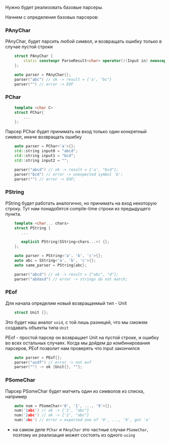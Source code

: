 Нужно будет реализовать базовые парсеры.

Начнем с определения базовых парсеров:
### PAnyChar
PAnyChar, будет парсить любой символ, и возвращать ошибку только в случае пустой строки
```c++
    struct PAnyChar {
        static constexpr ParseResult<char> operator()(Input in) noexcept;
    };

```

```c++
    auto parser = PAnyChar{};
    parser("abc") // ok -> result = {'a', "bc"}
    parser("") // error -> EOF
```

### PChar
```c++
    template <char C>
    struct PChar{
        ...
    };
```

Парсер PChar будет принимать на вход только один конкретный символ, иначе возвращать ошибку

```c++
    auto parser = PChar<'a'>{};
    std::string input0 = "abcd";
    std::string input1 = "bcd";
    std::string input2 = "";

    parser("abcd") // ok -> result = {'a', "bcd"};
    parser("bcd") // error -> unexpected symbol 'b';
    parser("") // error -> EOF;
```

### PString
PString будет работать аналогично, но принимать на вход некоторую строку. Тут нам понадобятся compile-time строки из предыдущего пункта.

```c++
    template <char... chars>
    struct PString {
       ...

       explicit PString(SString<chars...>) {};
    };

```

```c++
    auto parser = PString<'a', 'b', 'c'>{};
    auto abc = SString<'a', 'b', 'c'>{};
    auto same_parser = PString{abc};

    parser("abcd") // ok -> result = {"abc", "d"};
    parser("abdasd") // error -> strings do not match;
```

### PEof
Для начала определим новый возвращаемый тип - Unit
```c++
    struct Unit {};
```
Это будет наш аналог `void`, с той лишь разницей, что мы сможем создавать объекты типа `Unit`

PEof - простой парсер он возвращает Unit на пустой строке, и ошибку во всех остальных случаях.
Когда мы дойдем до комбинирования парсеров, PEof позволит нам проверять что input закончился

```c++
    auto parser = PEof{};
    parser("asdf") // error -> not eof
    parser("") -> ok {Unit{}, ""};
```
### PSomeChar
Парсер PSomeChar будет матчить один из символов из списка, например
```c++
    auto num = PSomeChar<'0', '1', ..., '9'>{};
    num('1abc') // ok -> {'1', "abc"}
    num('2abc') // ok -> {'2', "abc"}
    num('abc') // error = expected one of '0', ..., '9', got 'a'
```
- на самом деле `PChar` и `PAnyChar` это частные случаи `PSomeChar`, поэтому их реализация может состоять из одного `using`

